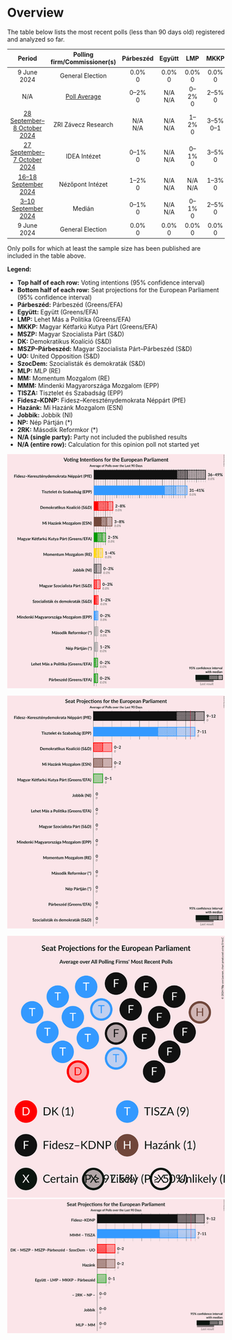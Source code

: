 # Overview

The table below lists the most recent polls (less than 90 days old) registered and analyzed so far.

| Period     | Polling firm/Commissioner(s) | Párbeszéd | Együtt | LMP | MKKP | MSZP | DK | MSZP–Párbeszéd | UO | SzocDem | MLP | MM | MMM | TISZA | Fidesz–KDNP | Hazánk | Jobbik | NP | 2RK |
|:----------:|:----------------------------:|:--:|:--:|:--:|:--:|:--:|:--:|:--:|:--:|:--:|:--:|:--:|:--:|:--:|:--:|:--:|:--:|:--:|:--:|
| 9 June 2024 | General Election | 0.0% <br> 0 | 0.0% <br> 0 | 0.0% <br> 0 | 0.0% <br> 0 | 0.0% <br> 0 | 0.0% <br> 0 | 0.0% <br> 0 | 0.0% <br> 0 | 0.0% <br> 0 | 0.0% <br> 0 | 0.0% <br> 0 | 0.0% <br> 0 | 0.0% <br> 0 | 0.0% <br> 0 | 0.0% <br> 0 | 0.0% <br> 0 | 0.0% <br> 0 | 0.0% <br> 0 |
| N/A | [Poll Average](average.html) | 0–2% <br> 0 | N/A <br> N/A | 0–2% <br> 0 | 2–5% <br> 0 | 0–3% <br> 0 | 2–8% <br> 0–2 | N/A <br> N/A | N/A <br> N/A | 1–2% <br> 0 | N/A <br> N/A | 1–4% <br> 0 | 0–2% <br> 0 | 31–41% <br> 7–11 | 36–49% <br> 9–12 | 3–8% <br> 0–1 | 0–3% <br> 0 | 1–2% <br> 0 | 0–2% <br> 0 |
| [28 September–8 October 2024](2024-10-08-ZRIZáveczResearch.html) | ZRI Závecz Research | N/A <br> N/A | N/A <br> N/A | 1–2% <br> 0 | 3–5% <br> 0–1 | 1–3% <br> 0 | 6–9% <br> 1–2 | N/A <br> N/A | N/A <br> N/A | 1–2% <br> 0 | N/A <br> N/A | 2–4% <br> 0 | 1–2% <br> 0 | 32–38% <br> 8–10 | 36–42% <br> 9–11 | 4–7% <br> 0–1 | 1–2% <br> 0 | N/A <br> N/A | 1–2% <br> 0 |
| [27 September–7 October 2024](2024-10-07-IDEAIntézet.html) | IDEA Intézet | 0–1% <br> 0 | N/A <br> N/A | 0–1% <br> 0 | 3–5% <br> 0 | 0–1% <br> 0 | 6–8% <br> 1–2 | N/A <br> N/A | N/A <br> N/A | N/A <br> N/A | N/A <br> N/A | 1–3% <br> 0 | 1–2% <br> 0 | 34–39% <br> 8–10 | 36–41% <br> 9–10 | 6–8% <br> 1–2 | 0–1% <br> 0 | 1–2% <br> 0 | 1–2% <br> 0 |
| [16–18 September 2024](2024-09-18-NézőpontIntézet.html) | Nézőpont Intézet | 1–2% <br> 0 | N/A <br> N/A | N/A <br> N/A | 1–3% <br> 0 | 1–2% <br> 0 | 4–7% <br> 0–1 | N/A <br> N/A | N/A <br> N/A | N/A <br> N/A | N/A <br> N/A | 1–2% <br> 0 | N/A <br> N/A | 30–36% <br> 7–9 | 44–50% <br> 11–12 | 5–8% <br> 0–1 | N/A <br> N/A | N/A <br> N/A | N/A <br> N/A |
| [3–10 September 2024](2024-09-10-Medián.html) | Medián | 0–1% <br> 0 | N/A <br> N/A | 0–1% <br> 0 | 2–5% <br> 0 | 0–1% <br> 0 | 2–3% <br> 0 | N/A <br> N/A | N/A <br> N/A | N/A <br> N/A | N/A <br> N/A | 1–3% <br> 0 | 0–2% <br> 0 | 36–42% <br> 9–11 | 40–46% <br> 10–12 | 3–5% <br> 0–1 | 2–3% <br> 0 | N/A <br> N/A | 0–2% <br> 0 |
| 9 June 2024 | General Election | 0.0% <br> 0 | 0.0% <br> 0 | 0.0% <br> 0 | 0.0% <br> 0 | 0.0% <br> 0 | 0.0% <br> 0 | 0.0% <br> 0 | 0.0% <br> 0 | 0.0% <br> 0 | 0.0% <br> 0 | 0.0% <br> 0 | 0.0% <br> 0 | 0.0% <br> 0 | 0.0% <br> 0 | 0.0% <br> 0 | 0.0% <br> 0 | 0.0% <br> 0 | 0.0% <br> 0 |

Only polls for which at least the sample size has been published are included in the table above.

**Legend:**
+ **Top half of each row:** Voting intentions (95% confidence interval)
+ **Bottom half of each row:** Seat projections for the European Parliament (95% confidence interval)
+ **Párbeszéd:** Párbeszéd (Greens/EFA)
+ **Együtt:** Együtt (Greens/EFA)
+ **LMP:** Lehet Más a Politika (Greens/EFA)
+ **MKKP:** Magyar Kétfarkú Kutya Párt (Greens/EFA)
+ **MSZP:** Magyar Szocialista Párt (S&D)
+ **DK:** Demokratikus Koalíció (S&D)
+ **MSZP–Párbeszéd:** Magyar Szocialista Párt–Párbeszéd (S&D)
+ **UO:** United Opposition (S&D)
+ **SzocDem:** Szocialisták és demokraták (S&D)
+ **MLP:** MLP (RE)
+ **MM:** Momentum Mozgalom (RE)
+ **MMM:** Mindenki Magyarországa Mozgalom (EPP)
+ **TISZA:** Tisztelet és Szabadság (EPP)
+ **Fidesz–KDNP:** Fidesz–Kereszténydemokrata Néppárt (PfE)
+ **Hazánk:** Mi Hazánk Mozgalom (ESN)
+ **Jobbik:** Jobbik (NI)
+ **NP:** Nép Pártján (*)
+ **2RK:** Második Reformkor (*)
+ **N/A (single party):** Party not included the published results
+ **N/A (entire row):** Calculation for this opinion poll not started yet


![Graph with voting intentions not yet produced](average.png "Voting Intentions")

![Graph with seats not yet produced](average-seats.png "Seats")

![Graph with seating plan not yet produced](average-seating-plan.png "Seating Plan")
![Graph with coalitions seats not yet produced](average-coalitions-seats.png "Coalitions Seats")
